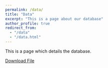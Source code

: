 ```yaml
---
permalink: /data/
title: "Data"
excerpt: "This is a page about our database"
author_profile: true
redirect_from: 
  - "/data"
  - "/data.html"
---
```


This is a page which details the database.


<a href="files/example.csv" download>Download File</a>
